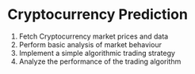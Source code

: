# Cryptocurrency Prediction

1. Fetch Cryptocurrency market prices and data
2. Perform basic analysis of market behaviour
3. Implement a simple algorithmic trading strategy
4. Analyze the performance of the trading algorithm
